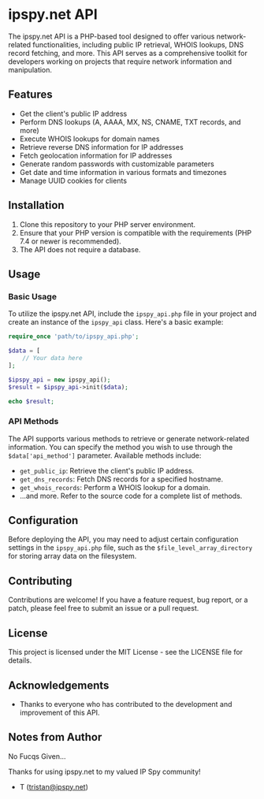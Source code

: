 # ipspy.net API

The ipspy.net API is a PHP-based tool designed to offer various network-related functionalities, including public IP retrieval, WHOIS lookups, DNS record fetching, and more. This API serves as a comprehensive toolkit for developers working on projects that require network information and manipulation.

## Features

- Get the client's public IP address
- Perform DNS lookups (A, AAAA, MX, NS, CNAME, TXT records, and more)
- Execute WHOIS lookups for domain names
- Retrieve reverse DNS information for IP addresses
- Fetch geolocation information for IP addresses
- Generate random passwords with customizable parameters
- Get date and time information in various formats and timezones
- Manage UUID cookies for clients

## Installation

1. Clone this repository to your PHP server environment.
2. Ensure that your PHP version is compatible with the requirements (PHP 7.4 or newer is recommended).
3. The API does not require a database.

## Usage

### Basic Usage

To utilize the ipspy.net API, include the `ipspy_api.php` file in your project and create an instance of the `ipspy_api` class. Here's a basic example:

```php
require_once 'path/to/ipspy_api.php';

$data = [
    // Your data here
];

$ipspy_api = new ipspy_api();
$result = $ipspy_api->init($data);

echo $result;
```

### API Methods

The API supports various methods to retrieve or generate network-related information. You can specify the method you wish to use through the `$data['api_method']` parameter. Available methods include:

- `get_public_ip`: Retrieve the client's public IP address.
- `get_dns_records`: Fetch DNS records for a specified hostname.
- `get_whois_records`: Perform a WHOIS lookup for a domain.
- ...and more. Refer to the source code for a complete list of methods.

## Configuration

Before deploying the API, you may need to adjust certain configuration settings in the `ipspy_api.php` file, such as the `$file_level_array_directory` for storing array data on the filesystem.

## Contributing

Contributions are welcome! If you have a feature request, bug report, or a patch, please feel free to submit an issue or a pull request.

## License

This project is licensed under the MIT License - see the LICENSE file for details.

## Acknowledgements

- Thanks to everyone who has contributed to the development and improvement of this API.

## Notes from Author

No Fucqs Given... 

Thanks for using ipspy.net to my valued IP Spy community!

- T (tristan@ipspy.net)
